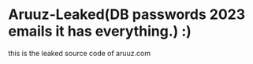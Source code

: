 # Aruuz-Leaked(DB passwords 2023 emails it has everything.) :)
this is the leaked source code of aruuz.com


